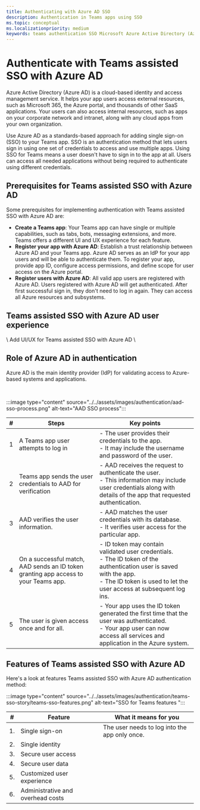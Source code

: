 ```yaml
---
title: Authenticating with Azure AD SSO
description: Authentication in Teams apps using SSO
ms.topic: conceptual
ms.localizationpriority: medium
keywords: teams authentication SSO Microsoft Azure Active Directory (Azure AD), OIDC, username, password
---
```

# Authenticate with Teams assisted SSO with Azure AD

Azure Active Directory (Azure AD) is a cloud-based identity and access management service. It helps your app users access external resources, such as Microsoft 365, the Azure portal, and thousands of other SaaS applications. Your users can also access internal resources, such as apps on your corporate network and intranet, along with any cloud apps from your own organization.

Use Azure AD as a standards-based approach for adding single sign-on (SSO) to your Teams app. SSO is an authentication method that lets users sign in using one set of credentials to access and use multiple apps. Using SSO for Teams means a user doesn't have to sign in to the app at all. Users can access all needed applications without being required to authenticate using different credentials.

## Prerequisites for Teams assisted SSO with Azure AD

Some prerequisites for implementing authentication with Teams assisted SSO with Azure AD are:

- **Create a Teams app**: Your Teams app can have single or multiple capabilities, such as tabs, bots, messaging extensions, and more. Teams offers a different UI and UX experience for each feature.
- **Register your app with Azure AD**: Establish a trust relationship between Azure AD and your Teams app. Azure AD serves as an IdP for your app users and will be able to authenticate them. To register your app, provide app ID, configure access permissions, and define scope for user access on the Azure portal.
- **Register users with Azure AD**: All valid app users are registered with Azure AD. Users registered with Azure AD will get authenticated. After first successful sign in, they don't need to log in again. They can access all Azure resources and subsystems.

## Teams assisted SSO with Azure AD user experience

\ Add UI/UX for Teams assisted SSO with Azure AD \

## Role of Azure AD in authentication

Azure AD is the main identity provider (IdP) for validating access to Azure-based systems and applications.

<br>

:::image type="content" source="../../assets/images/authentication/aad-sso-process.png" alt-text="AAD SSO process":::

| # | Steps | Key points |
|--- | --- | --- |
| 1 | A Teams app user attempts to log in | - The user provides their credentials to the app. <br> - It may include the username and password of the user. |
| 2 | Teams app sends the user credentials to AAD for verification | - AAD receives the request to authenticate the user. <br> - This information may include user credentials along with details of the app that requested authentication. |
| 3 | AAD verifies the user information. | - AAD matches the user credentials with its database. <br> - It verifies user access for the particular app. |
| 4 | On a successful match, AAD sends an ID token granting app access to your Teams app. | - ID token may contain validated user credentials. <br> - The ID token of the authentication user is saved with the app. <br> - The ID token is used to let the user access at subsequent log ins. |
| 5 | The user is given access once and for all. | - Your app uses the ID token generated the first time that the user was authenticated. <br> - Your app user can now access all services and application in the Azure system. |

## Features of Teams assisted SSO with Azure AD

Here's a look at features Teams assisted SSO with Azure AD authentication method:

:::image type="content" source="../../assets/images/authentication/teams-sso-story/teams-sso-features.png" alt-text="SSO for Teams features ":::

| # | Feature | What it means for you |
| --- | --- | --- |
| 1. | Single sign-on | The user needs to log into the app only once.  |
| 2. | Single identity | &nbsp; |
| 3. | Secure user access | &nbsp; |
| 4. | Secure user data | &nbsp; |
| 5. | Customized user experience | &nbsp; |
| 6. | Administrative and overhead costs | &nbsp; |

